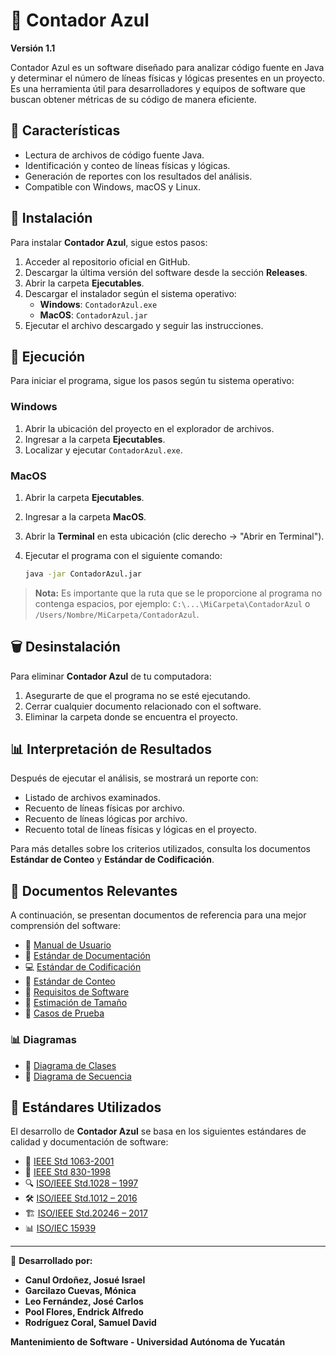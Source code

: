 # 🔵 Contador Azul  

**Versión 1.1**  

Contador Azul es un software diseñado para analizar código fuente en Java y determinar el número de líneas físicas y lógicas presentes en un proyecto. Es una herramienta útil para desarrolladores y equipos de software que buscan obtener métricas de su código de manera eficiente.  

## 📌 Características  
- Lectura de archivos de código fuente Java.  
- Identificación y conteo de líneas físicas y lógicas.  
- Generación de reportes con los resultados del análisis.  
- Compatible con Windows, macOS y Linux.  

## 📂 Instalación  

Para instalar **Contador Azul**, sigue estos pasos:  

1. Acceder al repositorio oficial en GitHub.  
2. Descargar la última versión del software desde la sección **Releases**.  
3. Abrir la carpeta **Ejecutables**.  
4. Descargar el instalador según el sistema operativo:  
   - **Windows**: `ContadorAzul.exe`  
   - **MacOS**: `ContadorAzul.jar`  
5. Ejecutar el archivo descargado y seguir las instrucciones.    

## 🚀 Ejecución  

Para iniciar el programa, sigue los pasos según tu sistema operativo:  

### **Windows**  
1. Abrir la ubicación del proyecto en el explorador de archivos.  
2. Ingresar a la carpeta **Ejecutables**.  
3. Localizar y ejecutar `ContadorAzul.exe`.  

### **MacOS**  
1. Abrir la carpeta **Ejecutables**.  
2. Ingresar a la carpeta **MacOS**.  
3. Abrir la **Terminal** en esta ubicación (clic derecho → "Abrir en Terminal").  
4. Ejecutar el programa con el siguiente comando:  

   ```bash
   java -jar ContadorAzul.jar
   ```
> **Nota:** Es importante que la ruta que se le proporcione al programa no contenga espacios, por ejemplo: `C:\...\MiCarpeta\ContadorAzul` o `/Users/Nombre/MiCarpeta/ContadorAzul`.

## 🗑️ Desinstalación  

Para eliminar **Contador Azul** de tu computadora:  

1. Asegurarte de que el programa no se esté ejecutando.  
2. Cerrar cualquier documento relacionado con el software.  
3. Eliminar la carpeta donde se encuentra el proyecto.  

## 📊 Interpretación de Resultados  

Después de ejecutar el análisis, se mostrará un reporte con:  
- Listado de archivos examinados.  
- Recuento de líneas físicas por archivo.  
- Recuento de líneas lógicas por archivo.  
- Recuento total de líneas físicas y lógicas en el proyecto.  

Para más detalles sobre los criterios utilizados, consulta los documentos **Estándar de Conteo** y **Estándar de Codificación**.  

## 📖 Documentos Relevantes  

A continuación, se presentan documentos de referencia para una mejor comprensión del software:   

- 📘 [Manual de Usuario](https://docs.google.com/document/d/1oogZ-e2WY053GrU4JliW0DFGPPSPsZsBcy_5ffgM9qc/edit?usp=drive_link)
- 📝 [Estándar de Documentación](https://docs.google.com/document/d/1su15Wlsb_VEBhRw2Iu9I7EtNqbBYPkfPqGkgGl9LvvE/edit?usp=drive_link)  
- 💻 [Estándar de Codificación](https://docs.google.com/document/d/19uOpc1kjzP53rjO6apAeHAVlR4MmoQyKsyDTl_dHiSE/edit?usp=drive_link)  
- 🔢 [Estándar de Conteo](https://docs.google.com/document/d/11PiwfwI5jAJ-mE7bw50hUrQQ6ZCvLvrPH3EOa5TMtkU/edit?usp=drive_link)  
- 📜 [Requisitos de Software](https://docs.google.com/document/d/1bI06r7wwYfzkezmOEdO2JPwaAShDrfzbgfU4EOcBKac/edit?usp=drive_link)  
- 📏 [Estimación de Tamaño](https://docs.google.com/document/d/1g4BUsrweWxv-6HuhO8cfAFGnIbE28OUy2KC8V0qG9xE/edit?usp=drive_link)  
- 🧪 [Casos de Prueba](https://docs.google.com/document/d/1kSWAUzAkavfHFmvxus_ew1cxgmv9bXrP/edit?usp=drive_link&ouid=118319778907901421542&rtpof=true&sd=true)  

### 📊 Diagramas

- 📌 [Diagrama de Clases](https://drive.google.com/file/d/1iUIdOFh8PK0kPbRYfi-ifxI700BUx5YP/view?usp=drive_link)
- 🔄 [Diagrama de Secuencia](https://drive.google.com/file/d/1Fyush5ETxeLQoOLyNVCIXy1n8w29exuD/view?usp=drive_link)

## 📖 Estándares Utilizados  

El desarrollo de **Contador Azul** se basa en los siguientes estándares de calidad y documentación de software:  

- 📑 [IEEE Std 1063-2001](https://drive.google.com/file/d/1ZIYISvjl5rOOlpSgvxCv_4gsB6wyQY3_/view?usp=drive_link)
- 📜 [IEEE Std 830-1998](https://drive.google.com/file/d/1mxtL5cdzKf8cUiJZ-274TfEhTJASoA3u/view?usp=drive_link)
- 🔍 [ISO/IEEE Std.1028 – 1997](https://drive.google.com/file/d/1g8dBzLd4nQz2ysXNanFmfyVzafO-DfMl/view?usp=drive_link)
- 🛠️ [ISO/IEEE Std.1012 – 2016](https://drive.google.com/file/d/1E_ZUKkqkTrvzV2X0ua52uxz2ChDWqi28/view?usp=drive_link)
- 🏗️ [ISO/IEEE Std.20246 – 2017](https://drive.google.com/file/d/1neQNQUSvc7EdePtgQ0ajXKw4sjQL-s2y/view?usp=drive_link)
- 📊 [ISO/IEC 15939](https://drive.google.com/file/d/1oQ9x49OFU7PGYX5UYhwURqqbM2HkNceg/view?usp=drive_link)

---  
📌 **Desarrollado por:**  
- **Canul Ordoñez, Josué Israel**  
- **Garcilazo Cuevas, Mónica**  
- **Leo Fernández, José Carlos**  
- **Pool Flores, Endrick Alfredo**  
- **Rodríguez Coral, Samuel David**  

**Mantenimiento de Software - Universidad Autónoma de Yucatán**  
